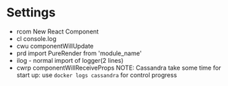 # Settings
- rcom New React Component
- cl console.log
- cwu componentWillUpdate
- prd import PureRender from 'module_name'
- ilog - normal import of logger(2 lines)
- cwrp componentWillReceiveProps
NOTE: Cassandra take some time for start up: use `docker logs cassandra` for control progress
